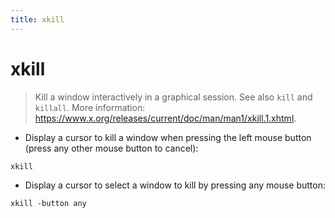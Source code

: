 ```yaml
---
title: xkill
---
```

# xkill

> Kill a window interactively in a graphical session.
> See also `kill` and `killall`.
> More information: <https://www.x.org/releases/current/doc/man/man1/xkill.1.xhtml>.

- Display a cursor to kill a window when pressing the left mouse button (press any other mouse button to cancel):

`xkill`

- Display a cursor to select a window to kill by pressing any mouse button:

`xkill -button any`
